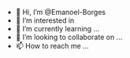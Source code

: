 - 👋 Hi, I’m @Emanoel-Borges
- 👀 I’m interested in 
- 🌱 I’m currently learning ...
- 💞️ I’m looking to collaborate on ...
- 📫 How to reach me ...

<!---
Emanoel-Borges/Emanoel-Borges is a ✨ special ✨ repository because its `README.md` (this file) appears on your GitHub profile.
You can click the Preview link to take a look at your changes.
--->
